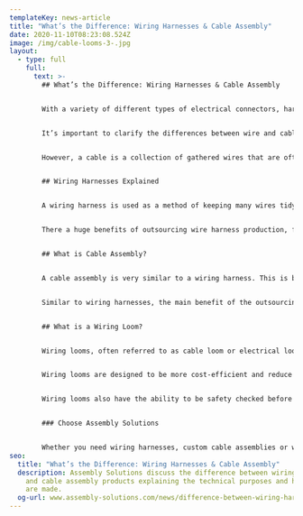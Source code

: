 ```yaml
---
templateKey: news-article
title: "What’s the Difference: Wiring Harnesses & Cable Assembly"
date: 2020-11-10T08:23:08.524Z
image: /img/cable-looms-3-.jpg
layout:
  - type: full
    full:
      text: >-
        ## What’s the Difference: Wiring Harnesses & Cable Assembly


        With a variety of different types of electrical connectors, harnesses and assemblies, it can be difficult to differentiate between them all. We’ve decided to create a guide to help explain the difference between wiring harnesses and cable assemblies.


        It’s important to clarify the differences between wire and cables in order to fully understand the variations of wiring harnesses and cable assemblies. A wire is basically a single conductor made up of either single or multiple strands of connective materials. These materials, typically copper or aluminium, are protected in a non-conductive thermoplastic. 


        However, a cable is a collection of gathered wires that are often covered in different coloured thermoplastic sheaths to aid identification. These sheaths are secured together within a rubber or thermoplastic external cover.


        ## Wiring Harnesses Explained 


        A wiring harness is used as a method of keeping many wires tidy and follows a predefined layout. An example of this would include several wires of a specific length, which are secured together in order to save space and prevent damage during use. Some more complex wiring harnesses have wires going in multiple directions and may include a variety of different termination components.  The wires in both simple and more complex harnesses are usually bound together.  Keeping the wires neatly in place also helps to identify faults much easier. At Assembly Solutions, the production of multiple wire harnesses can be done at once, they are made quickly and at a affordable costs.


        There a huge benefits of outsourcing wire harness production, for example, from Assembly Solutions. For one, there are significantly reduced costs both in terms of direct labour and capital spend. There is also greater efficiencies that are achieved by using a company like Assembly Solutions for wiring harness production. At Assembly solutions, we supply great quality and safety assured wiring harnesses for a wide variety of industries.  Using a wiring harness producer, like Assembly Solutions, offer a superior quality finish and incorporate quality assurance procedures to reduce the risk of faults in the completed products.


        ## What is Cable Assembly? 


        A cable assembly is very similar to a wiring harness. This is because both types follow a pre-designed layout that holds several wires together. However, cable assemblies have the ability to incorporate and hold together individual wires and multicore cables. The biggest difference between cable assemblies and wiring harnesses is that with cable assembly the wiring system is protected by an external casing. Usually made from rubber or vinyl in order to protect the wires and cables from extreme weather, chemical substances and physical damage.   


        Similar to wiring harnesses, the main benefit of the outsourcing cable assembly is that costs are kept low and greater quality assurance for products. 


        ## What is a Wiring Loom? 


        Wiring looms, often referred to as cable loom or electrical loom, are more complex assemblies that are made from different wires and cables. Wiring looms typically have different components, terminations and more intricate layouts when compared with wiring harnesses or cable assemblies.  


        Wiring looms are designed to be more cost-efficient and reduce material wastage. Wiring looms are effective space-saving solutions as they minimise the wiring footprint of a product. They can also be used for partial or complete drop-in solutions making them perfect for applications such as aircraft, household appliances or motor vehicles. Because of this, wiring looms are great at reducing installation times, costs and help to improve overall efficiency. 


        Wiring looms also have the ability to be safety checked before the loom is installed, helping to reduce wiring failures and costly rebuilds. 


        ### Choose Assembly Solutions


        Whether you need wiring harnesses, custom cable assemblies or wiring looms, at Assembly Solutions, we have everything you need for professional wiring solutions and assemblies. All of our products are expertly designed and manufactured to ensure both great quality and safety requirements. Contact us today for more information and a free quote.
seo:
  title: "What’s the Difference: Wiring Harnesses & Cable Assembly"
  description: Assembly Solutions discuss the difference between wiring harnesses
    and cable assembly products explaining the technical purposes and how each
    are made.
  og-url: www.assembly-solutions.com/news/difference-between-wiring-harnesses-and-cable-assembly
---
```

